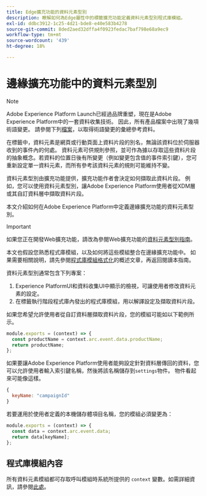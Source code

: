 ```yaml
---
title: Edge擴充功能的資料元素型別
description: 瞭解如何為Edge屬性中的標籤擴充功能定義資料元素型別程式庫模組。
exl-id: ddbc3912-1c25-4d21-bde8-e40e583b4278
source-git-commit: 8ded2aed32dffa4f0923fedac7baf798e68a9ec9
workflow-type: tm+mt
source-wordcount: '439'
ht-degree: 18%

---
```


# 邊緣擴充功能中的資料元素型別

>[!NOTE]
>
>Adobe Experience Platform Launch已經過品牌重塑，現在是Adobe Experience Platform中的一套資料收集技術。 因此，所有產品檔案中出現了幾項術語變更。 請參閱下列[檔案](../../term-updates.md)，以取得術語變更的彙總參考資料。

在標籤中，資料元素是網頁或行動頁面上資料片段的別名，無論該資料位於伺服器收到的事件內的何處。 資料元素可供規則參照，並可作為據以存取這些資料片段的抽象概念。若資料的位置日後有所變更（例如變更包含值的事件索引鍵），您可重新設定單一資料元素，而所有參考該資料元素的規則可能維持不變。

資料元素型別由擴充功能提供，擴充功能作者會決定如何擷取此資料片段。 例如，您可以使用資料元素型別，讓Adobe Experience Platform使用者從XDM層或其自訂資料層中擷取資料片段。

本文介紹如何在Adobe Experience Platform中定義邊緣擴充功能的資料元素型別。

>[!IMPORTANT]
>
>如果您正在開發Web擴充功能，請改為參閱Web擴充功能的[資料元素型別指南](../web/data-element-types.md)。
>
>本文也假設您熟悉程式庫模組，以及如何將這些模組整合在邊緣擴充功能中。 如果需要相關說明，請先參閱[程式庫模組格式化](./format.md)的概述文章，再返回閱讀本指南。

資料元素型別通常包含下列專案：

1. Experience PlatformUI和資料收集UI中顯示的檢視，可讓使用者修改資料元素的設定。
2. 在標籤執行階段程式庫內發出的程式庫模組，用以解譯設定及擷取資料片段。

如果您希望允許使用者從自訂資料層擷取資料片段，您的模組可能如以下範例所示。

```js
module.exports = (context) => {
  const productName = context.arc.event.data.productName;
  return productName;
};
```

如果要讓Adobe Experience Platform使用者能夠設定針對資料層傳回的資料，您可以允許使用者輸入索引鍵名稱，然後將該名稱儲存到`settings`物件。 物件看起來可能像這樣。

```js
{
  keyName: "campaignId"
}
```

若要運用於使用者定義的本機儲存體項目名稱，您的模組必須變更為：

```js
module.exports = (context) => {
  const data = context.arc.event.data;
  return data[keyName];
};
```

## 程式庫模組內容

所有資料元素模組都可存取呼叫模組時系統所提供的 `context` 變數。如需詳細資訊，請參閱[此處](./context.md)。
